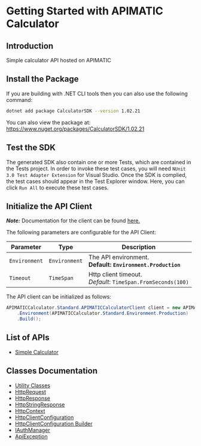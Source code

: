 
# Getting Started with APIMATIC Calculator

## Introduction

Simple calculator API hosted on APIMATIC

## Install the Package

If you are building with .NET CLI tools then you can also use the following command:

```bash
dotnet add package CalculatorSDK --version 1.02.21
```

You can also view the package at:
https://www.nuget.org/packages/CalculatorSDK/1.02.21

## Test the SDK

The generated SDK also contain one or more Tests, which are contained in the Tests project. In order to invoke these test cases, you will need `NUnit 3.0 Test Adapter Extension` for Visual Studio. Once the SDK is complied, the test cases should appear in the Test Explorer window. Here, you can click `Run All` to execute these test cases.

## Initialize the API Client

**_Note:_** Documentation for the client can be found [here.](https://www.github.com/Syed-Subtain/calculator-dotnet-sdk/tree/1.02.21/doc/client.md)

The following parameters are configurable for the API Client:

| Parameter | Type | Description |
|  --- | --- | --- |
| `Environment` | `Environment` | The API environment. <br> **Default: `Environment.Production`** |
| `Timeout` | `TimeSpan` | Http client timeout.<br>*Default*: `TimeSpan.FromSeconds(100)` |

The API client can be initialized as follows:

```csharp
APIMATICCalculator.Standard.APIMATICCalculatorClient client = new APIMATICCalculator.Standard.APIMATICCalculatorClient.Builder()
    .Environment(APIMATICCalculator.Standard.Environment.Production)
    .Build();
```

## List of APIs

* [Simple Calculator](https://www.github.com/Syed-Subtain/calculator-dotnet-sdk/tree/1.02.21/doc/controllers/simple-calculator.md)

## Classes Documentation

* [Utility Classes](https://www.github.com/Syed-Subtain/calculator-dotnet-sdk/tree/1.02.21/doc/utility-classes.md)
* [HttpRequest](https://www.github.com/Syed-Subtain/calculator-dotnet-sdk/tree/1.02.21/doc/http-request.md)
* [HttpResponse](https://www.github.com/Syed-Subtain/calculator-dotnet-sdk/tree/1.02.21/doc/http-response.md)
* [HttpStringResponse](https://www.github.com/Syed-Subtain/calculator-dotnet-sdk/tree/1.02.21/doc/http-string-response.md)
* [HttpContext](https://www.github.com/Syed-Subtain/calculator-dotnet-sdk/tree/1.02.21/doc/http-context.md)
* [HttpClientConfiguration](https://www.github.com/Syed-Subtain/calculator-dotnet-sdk/tree/1.02.21/doc/http-client-configuration.md)
* [HttpClientConfiguration Builder](https://www.github.com/Syed-Subtain/calculator-dotnet-sdk/tree/1.02.21/doc/http-client-configuration-builder.md)
* [IAuthManager](https://www.github.com/Syed-Subtain/calculator-dotnet-sdk/tree/1.02.21/doc/i-auth-manager.md)
* [ApiException](https://www.github.com/Syed-Subtain/calculator-dotnet-sdk/tree/1.02.21/doc/api-exception.md)

